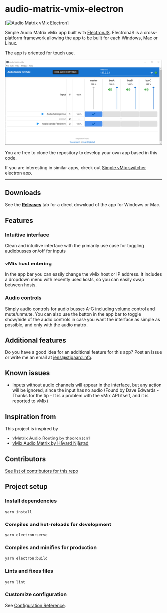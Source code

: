 # audio-matrix-vmix-electron
[![Audio Matrix vMix Electron](https://img.shields.io/github/downloads/jensstigaard/audio-matrix-vmix-electron/total.svg)]


Simple Audio Matrix vMix app built with [ElectronJS](https://electronjs.org). ElectronJS is a cross-platform framework allowing the app to be built for each Windows, Mac or Linux. 

The app is oriented for touch use.

![Audio Matrix vMix Electron](./readme_assets/overview_050.png "Application overview")

You are free to clone the repository to develop your own app based in this code.

If you are interesting in similar apps, check out [Simple vMix switcher electron app](https://github.com/jensstigaard/simple-vmix-switcher-electron).

-----

## Downloads

See the [**Releases**](../../releases) tab for a direct download of the app for Windows or Mac.

## Features
### Intuitive interface
Clean and intuitive interface with the primarily use case for toggling audiobusses on/off for inputs

### vMix host entering
In the app bar you can easily change the vMix host or IP address.
It includes a dropdown menu with recently used hosts, so you can easily swap between hosts.

### Audio controls
Simply audio controls for audio busses A-G including volume control and mute/unmute.
You can also use the button in the app bar to toggle show/hide of the audio controls in case you want the interface as simple as possible, and only with the audio matrix.

## Additional features
Do you have a good idea for an additional feature for this app? Post an Issue or write me an email at <jens@stigaard.info>.

## Known issues
 - Inputs without audio channels will appear in the interface, but any action will be ignored, since the input has no audio (Found by Dave Edwards - Thanks for the tip - It is a problem with the vMix API itself, and it is reported to vMix)

## Inspiration from
This project is inspired by 
 * [vMatrix Audio Routing by thsorensen1](https://forums.vmix.com/posts/t21233-vMatrix-audio-routing)
 * [vMix Audio Matrix by Håvard Njåstad](https://github.com/Haavard15/vMixAudioMatrix)

## Contributors
[See list of contributors for this repo](../contributors)

## Project setup
### Install dependencies
```
yarn install
```

### Compiles and hot-reloads for development
```
yarn electron:serve
```

### Compiles and minifies for production
```
yarn electron:build
```

### Lints and fixes files
```
yarn lint
```

### Customize configuration
See [Configuration Reference](https://cli.vuejs.org/config/).
